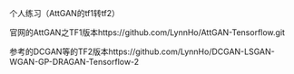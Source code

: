 个人练习（AttGAN的tf1转tf2）

官网的AttGAN之TF1版本https://github.com/LynnHo/AttGAN-Tensorflow.git

参考的DCGAN等的TF2版本https://github.com/LynnHo/DCGAN-LSGAN-WGAN-GP-DRAGAN-Tensorflow-2
